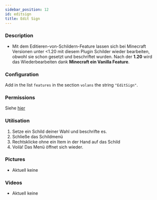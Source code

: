 ```yaml
---
sidebar_position: 12
id: editsign
title: Edit Sign
---
```

### Description
* Mit dem Editieren-von-Schildern-Feature lassen sich bei Minecraft Versionen unter <1.20 mit diesem Plugin Schilder wieder bearbeiten, obwohl sie schon gesetzt und beschriftet wurden. Nach der **1.20** wird das Wiederbearbeiten dank **Minecraft ein Vanilla Feature**.
### Configuration
Add in the list `features` in the section `volans` the string `"EditSign"`.
### Permissions
Siehe [hier](/docs/Permissions/#edit-sign)
### Utilisation
1. Setze ein Schild deiner Wahl und beschrifte es.
2. Schließe das Schildmenü
3. Rechtsklicke ohne ein Item in der Hand auf das Schild
4. Voilà! Das Menü öffnet sich wieder.
### Pictures
- Aktuell keine
### Videos
- Aktuell keine